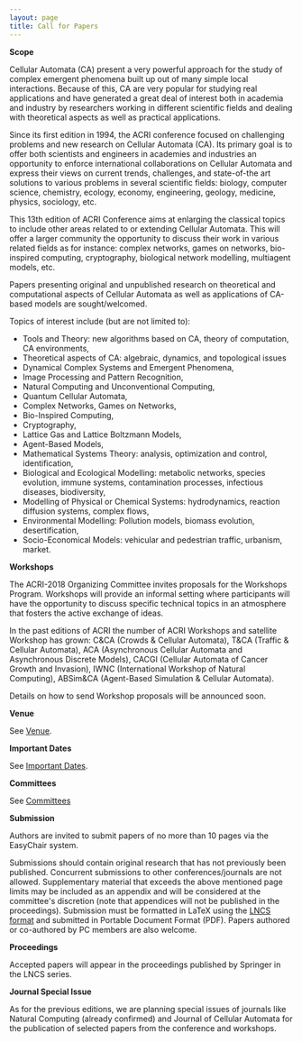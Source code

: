 ```yaml
---
layout: page
title: Call for Papers
---
```


**Scope**

Cellular Automata (CA) present a very powerful approach for the study of complex emergent phenomena built up out of many simple local interactions. Because of this, CA are very popular for studying real applications and have generated a great deal of interest both in academia and industry by researchers working in different scientific fields and dealing with theoretical aspects as well as practical applications.

Since its first edition in 1994, the ACRI conference focused on challenging problems and new research on Cellular Automata (CA). Its primary goal is to offer both scientists and engineers in academies and industries an opportunity to enforce international collaborations on Cellular Automata and express  their views on current trends, challenges, and state-of-the art solutions to various problems in several scientific fields: biology, computer science, chemistry, ecology, economy, engineering, geology, medicine, physics, sociology, etc.

This 13th edition of ACRI Conference aims at enlarging the classical topics to include other areas related to or extending Cellular Automata. This will offer a larger community the opportunity to discuss their work in various related fields as for instance: complex networks, games on networks, bio-inspired computing, cryptography, biological network modelling, multiagent models, etc.

Papers presenting original and unpublished research on theoretical and computational aspects of Cellular Automata as well as applications of CA-based models are sought/welcomed. 

Topics of interest include (but are not limited to): 
- Tools and Theory: new algorithms based on CA, theory of computation, CA environments,
- Theoretical aspects of CA: algebraic, dynamics, and topological issues
- Dynamical Complex Systems and Emergent Phenomena,
- Image Processing and Pattern Recognition,
- Natural Computing and Unconventional Computing,
- Quantum Cellular Automata,
- Complex Networks, Games on Networks,
- Bio-Inspired Computing,
- Cryptography,
- Lattice Gas and Lattice Boltzmann Models,
- Agent-Based Models,
- Mathematical Systems Theory: analysis, optimization and control, 
identification,
- Biological and Ecological Modelling: metabolic networks, species evolution, immune systems, contamination processes, infectious diseases, biodiversity,
- Modelling of Physical or Chemical Systems: hydrodynamics, reaction diffusion systems, complex flows,
- Environmental Modelling: Pollution models, biomass evolution, desertification,
- Socio-Economical Models: vehicular and pedestrian traffic, urbanism, market.

**Workshops**

The ACRI-2018 Organizing Committee invites proposals for the Workshops Program. Workshops will provide an informal setting where participants will have the opportunity to discuss specific technical topics in an atmosphere that fosters the active exchange of ideas.

In the past editions of ACRI the number of ACRI Workshops and satellite Workshop has grown: C&CA (Crowds & Cellular Automata), T&CA (Traffic & Cellular Automata), ACA (Asynchronous Cellular Automata and Asynchronous Discrete Models), CACGI (Cellular Automata of Cancer Growth and Invasion), IWNC (International 
Workshop of Natural Computing), ABSim&CA (Agent-Based Simulation & Cellular 
Automata).

Details on how to send Workshop proposals will be announced soon.

**Venue**

See [Venue](/venue/).

**Important Dates**

See [Important Dates](/important-dates/).

**Committees**

See [Committees](/committees/)

**Submission**

Authors are invited to submit papers of no more than 10 pages via the EasyChair system.

Submissions should contain original research that has not previously been published. Concurrent submissions to other conferences/journals are not allowed. Supplementary material that exceeds the above mentioned page limits may be included as an appendix and will be considered at the committee's discretion (note that appendices will not be published in the proceedings). Submission must be formatted in LaTeX using the [LNCS format](http://www.springer.com/computer/lncs/lncs+authors) and submitted in Portable Document Format (PDF). Papers authored or co-authored by PC members are also welcome.

**Proceedings**

Accepted papers will appear in the proceedings published by Springer in the LNCS series.

**Journal Special Issue**

As for the previous editions, we are planning special issues of journals like Natural Computing (already confirmed) and Journal of Cellular Automata for the publication of selected papers from the
conference and workshops.
